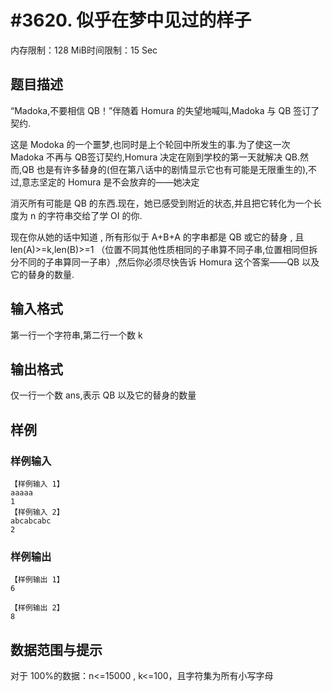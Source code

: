 # #3620. 似乎在梦中见过的样子

内存限制：128 MiB时间限制：15 Sec

## 题目描述

&ldquo;Madoka,不要相信 QB！&rdquo;伴随着 Homura 的失望地喊叫,Madoka 与 QB 签订了契约.

这是 Modoka 的一个噩梦,也同时是上个轮回中所发生的事.为了使这一次 Madoka 不再与 QB签订契约,Homura 决定在刚到学校的第一天就解决 QB.然而,QB 也是有许多替身的(但在第八话中的剧情显示它也有可能是无限重生的),不过,意志坚定的 Homura 是不会放弃的&mdash;&mdash;她决定

消灭所有可能是 QB 的东西.现在，她已感受到附近的状态,并且把它转化为一个长度为 n 的字符串交给了学 OI 的你.

现在你从她的话中知道 , 所有形似于 A+B+A 的字串都是 QB 或它的替身 , 且len(A)>=k,len(B)>=1 （位置不同其他性质相同的子串算不同子串,位置相同但拆分不同的子串算同一子串）,然后你必须尽快告诉 Homura 这个答案&mdash;&mdash;QB 以及它的替身的数量.

## 输入格式

第一行一个字符串,第二行一个数 k

## 输出格式

仅一行一个数 ans,表示 QB 以及它的替身的数量

## 样例

### 样例输入

    
    【样例输入 1】
    aaaaa
    1
    【样例输入 2】
    abcabcabc
    2
    
    

### 样例输出

    
    【样例输出 1】
    6
    
    【样例输出 2】
    8
    
    

## 数据范围与提示

对于 100%的数据：n<=15000 , k<=100，且字符集为所有小写字母
